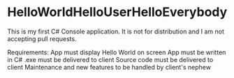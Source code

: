 # HelloWorldHelloUserHelloEverybody
This is my first C# Console application. It is not for distribution and I am not accepting pull requests.


Requirements:
App must display Hello World on screen
App must be written in C#
.exe must be delivered to client
Source code must be delivered to client
Maintenance and new features to be handled by client's nephew
